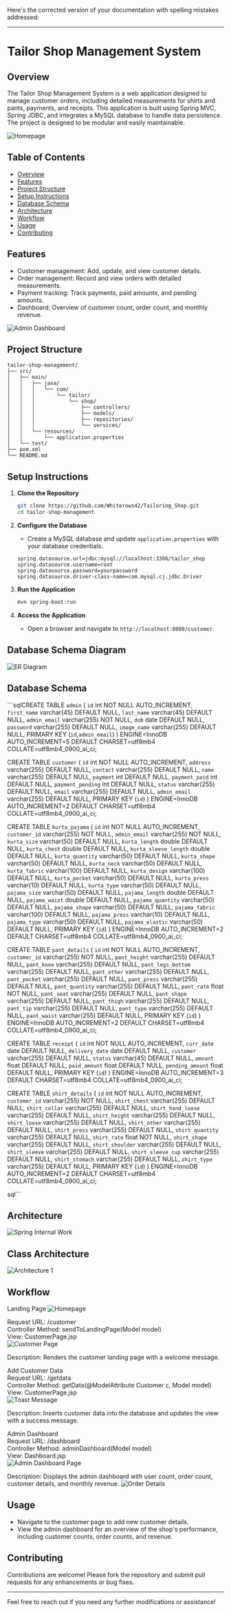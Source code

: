 Here's the corrected version of your documentation with spelling mistakes addressed:

---

# Tailor Shop Management System

## Overview
The Tailor Shop Management System is a web application designed to manage customer orders, including detailed measurements for shirts and pants, payments, and receipts. This application is built using Spring MVC, Spring JDBC, and integrates a MySQL database to handle data persistence. The project is designed to be modular and easily maintainable.

![Homepage](https://github.com/user-attachments/assets/1bff3a9b-55ed-4149-86c2-4de2c6152e71)

## Table of Contents
- [Overview](#overview)
- [Features](#features)
- [Project Structure](#project-structure)
- [Setup Instructions](#setup-instructions)
- [Database Schema](#database-schema)
- [Architecture](#architecture)
- [Workflow](#workflow)
- [Usage](#usage)
- [Contributing](#contributing)

## Features
- Customer management: Add, update, and view customer details.
- Order management: Record and view orders with detailed measurements.
- Payment tracking: Track payments, paid amounts, and pending amounts.
- Dashboard: Overview of customer count, order count, and monthly revenue.

![Admin Dashboard](https://github.com/user-attachments/assets/656f5117-429f-473a-a70a-1ab0ec4b5a3b)

## Project Structure
```plaintext
tailor-shop-management/
├── src/
│   ├── main/
│   │   ├── java/
│   │   │   └── com/
│   │   │       └── tailor/
│   │   │           └── shop/
│   │   │               ├── controllers/
│   │   │               ├── models/
│   │   │               ├── repositories/
│   │   │               └── services/
│   │   └── resources/
│   │       └── application.properties
│   └── test/
├── pom.xml
└── README.md
```

## Setup Instructions
1. **Clone the Repository**
    ```bash
    git clone https://github.com/Whiterows42/Tailoring_Shop.git
    cd tailor-shop-management
    ```

2. **Configure the Database**
    - Create a MySQL database and update `application.properties` with your database credentials.
    ```properties
    spring.datasource.url=jdbc:mysql://localhost:3306/tailor_shop
    spring.datasource.username=root
    spring.datasource.password=yourpassword
    spring.datasource.driver-class-name=com.mysql.cj.jdbc.Driver
    ```

3. **Run the Application**
    ```bash
    mvn spring-boot:run
    ```

4. **Access the Application**
    - Open a browser and navigate to `http://localhost:8080/customer`.

## Database Schema Diagram

![ER Diagram](https://github.com/user-attachments/assets/8c11deb2-7269-450c-b7a8-f62920466e4c)

## Database Schema
```sqlCREATE TABLE `admin` (
  `id` int NOT NULL AUTO_INCREMENT,
  `first_name` varchar(45) DEFAULT NULL,
  `last_name` varchar(45) DEFAULT NULL,
  `admin_email` varchar(255) NOT NULL,
  `dob` date DEFAULT NULL,
  `password` varchar(255) DEFAULT NULL,
  `image_name` varchar(255) DEFAULT NULL,
  PRIMARY KEY (`id`,`admin_email`)
) ENGINE=InnoDB AUTO_INCREMENT=5 DEFAULT CHARSET=utf8mb4 COLLATE=utf8mb4_0900_ai_ci;

CREATE TABLE `customer` (
  `id` int NOT NULL AUTO_INCREMENT,
  `address` varchar(255) DEFAULT NULL,
  `contact` varchar(255) DEFAULT NULL,
  `name` varchar(255) DEFAULT NULL,
  `payment` int DEFAULT NULL,
  `payment_paid` int DEFAULT NULL,
  `payment_pending` int DEFAULT NULL,
  `status` varchar(255) DEFAULT NULL,
  `email` varchar(255) DEFAULT NULL,
  `admin_email` varchar(255) DEFAULT NULL,
  PRIMARY KEY (`id`)
) ENGINE=InnoDB AUTO_INCREMENT=2 DEFAULT CHARSET=utf8mb4 COLLATE=utf8mb4_0900_ai_ci;

CREATE TABLE `kurta_pajama` (
  `id` int NOT NULL AUTO_INCREMENT,
  `customer_id` varchar(255) NOT NULL,
  `admin_email` varchar(255) NOT NULL,
  `kurta_size` varchar(50) DEFAULT NULL,
  `kurta_length` double DEFAULT NULL,
  `kurta_chest` double DEFAULT NULL,
  `kurta_sleeve_length` double DEFAULT NULL,
  `kurta_quantity` varchar(50) DEFAULT NULL,
  `kurta_shape` varchar(50) DEFAULT NULL,
  `kurta_neck` varchar(50) DEFAULT NULL,
  `kurta_fabric` varchar(100) DEFAULT NULL,
  `kurta_design` varchar(100) DEFAULT NULL,
  `kurta_pocket` varchar(50) DEFAULT NULL,
  `kurta_press` varchar(10) DEFAULT NULL,
  `kurta_type` varchar(50) DEFAULT NULL,
  `pajama_size` varchar(50) DEFAULT NULL,
  `pajama_length` double DEFAULT NULL,
  `pajama_waist` double DEFAULT NULL,
  `pajama_quantity` varchar(50) DEFAULT NULL,
  `pajama_shape` varchar(50) DEFAULT NULL,
  `pajama_fabric` varchar(100) DEFAULT NULL,
  `pajama_press` varchar(10) DEFAULT NULL,
  `pajama_type` varchar(50) DEFAULT NULL,
  `pajama_elastic` varchar(50) DEFAULT NULL,
  PRIMARY KEY (`id`)
) ENGINE=InnoDB AUTO_INCREMENT=2 DEFAULT CHARSET=utf8mb4 COLLATE=utf8mb4_0900_ai_ci;

CREATE TABLE `pant_details` (
  `id` int NOT NULL AUTO_INCREMENT,
  `customer_id` varchar(255) NOT NULL,
  `pant_height` varchar(255) DEFAULT NULL,
  `pant_knee` varchar(255) DEFAULT NULL,
  `pant_legs_bottom` varchar(255) DEFAULT NULL,
  `pant_other` varchar(255) DEFAULT NULL,
  `pant_pocket` varchar(255) DEFAULT NULL,
  `pant_press` varchar(255) DEFAULT NULL,
  `pant_quantity` varchar(255) DEFAULT NULL,
  `pant_rate` float NOT NULL,
  `pant_seat` varchar(255) DEFAULT NULL,
  `pant_shape` varchar(255) DEFAULT NULL,
  `pant_thigh` varchar(255) DEFAULT NULL,
  `pant_tip` varchar(255) DEFAULT NULL,
  `pant_type` varchar(255) DEFAULT NULL,
  `pant_waist` varchar(255) DEFAULT NULL,
  PRIMARY KEY (`id`)
) ENGINE=InnoDB AUTO_INCREMENT=2 DEFAULT CHARSET=utf8mb4 COLLATE=utf8mb4_0900_ai_ci;

CREATE TABLE `receipt` (
  `id` int NOT NULL AUTO_INCREMENT,
  `curr_date` date DEFAULT NULL,
  `delivery_date` date DEFAULT NULL,
  `customer` varchar(255) DEFAULT NULL,
  `status` varchar(45) DEFAULT NULL,
  `amount` float DEFAULT NULL,
  `paid_amount` float DEFAULT NULL,
  `pending_amount` float DEFAULT NULL,
  PRIMARY KEY (`id`)
) ENGINE=InnoDB AUTO_INCREMENT=3 DEFAULT CHARSET=utf8mb4 COLLATE=utf8mb4_0900_ai_ci;

CREATE TABLE `shirt_details` (
  `id` int NOT NULL AUTO_INCREMENT,
  `customer_id` varchar(255) NOT NULL,
  `shirt_chest` varchar(255) DEFAULT NULL,
  `shirt_collar` varchar(255) DEFAULT NULL,
  `shirt_hand_loose` varchar(255) DEFAULT NULL,
  `shirt_height` varchar(255) DEFAULT NULL,
  `shirt_loose` varchar(255) DEFAULT NULL,
  `shirt_other` varchar(255) DEFAULT NULL,
  `shirt_press` varchar(255) DEFAULT NULL,
  `shirt_quantity` varchar(255) DEFAULT NULL,
  `shirt_rate` float NOT NULL,
  `shirt_shape` varchar(255) DEFAULT NULL,
  `shirt_shoulder` varchar(255) DEFAULT NULL,
  `shirt_sleeve` varchar(255) DEFAULT NULL,
  `shirt_sleeve_cup` varchar(255) DEFAULT NULL,
  `shirt_stomach` varchar(255) DEFAULT NULL,
  `shirt_type` varchar(255) DEFAULT NULL,
  PRIMARY KEY (`id`)
) ENGINE=InnoDB AUTO_INCREMENT=2 DEFAULT CHARSET=utf8mb4 COLLATE=utf8mb4_0900_ai_ci;

sql```

## Architecture
![Spring Internal Work](https://github.com/user-attachments/assets/883a6a35-f728-4c3f-bbc2-28620e76420e)

## Class Architecture

![Architecture 1](https://github.com/user-attachments/assets/3c2f49a6-a00c-4446-8798-54313c376bf6)

## Workflow

Landing Page
![Homepage](https://github.com/user-attachments/assets/fcbe742f-cf0c-4940-8950-505cdedffe0b)

Request URL: /customer  
Controller Method: sendToLandingPage(Model model)  
View: CustomerPage.jsp  
![Customer Page](https://github.com/user-attachments/assets/9edf6baa-09d7-4fc3-be7b-0e25099dbf02)

Description: Renders the customer landing page with a welcome message.

Add Customer Data  
Request URL: /getdata  
Controller Method: getData(@ModelAttribute Customer c, Model model)  
View: CustomerPage.jsp  
![Toast Message](https://github.com/user-attachments/assets/c4ebad4d-1a04-4fd6-8dcb-4c69a3b0270f)

Description: Inserts customer data into the database and updates the view with a success message.

Admin Dashboard  
Request URL: /dashboard  
Controller Method: adminDashboard(Model model)  
View: Dashboard.jsp  
![Admin Dashboard Page](https://github.com/user-attachments/assets/816a73de-ba97-4124-b3ee-2f79b9b8ef9b)

Description: Displays the admin dashboard with user count, order count, customer details, and monthly revenue.
![Order Details](https://github.com/user-attachments/assets/c175e312-0f5c-4a3b-9cef-afceb4c90a19)

## Usage
- Navigate to the customer page to add new customer details.
- View the admin dashboard for an overview of the shop's performance, including customer counts, order counts, and revenue.

## Contributing
Contributions are welcome! Please fork the repository and submit pull requests for any enhancements or bug fixes.

---

Feel free to reach out if you need any further modifications or assistance!
